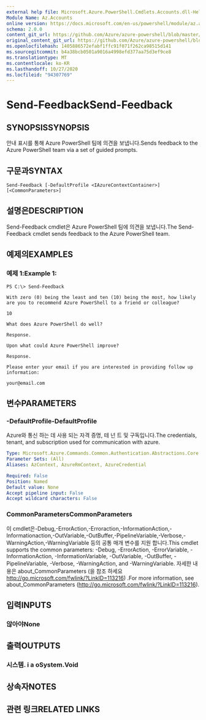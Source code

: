 ```yaml
---
external help file: Microsoft.Azure.PowerShell.Cmdlets.Accounts.dll-Help.xml
Module Name: Az.Accounts
online version: https://docs.microsoft.com/en-us/powershell/module/az.accounts/send-feedback
schema: 2.0.0
content_git_url: https://github.com/Azure/azure-powershell/blob/master/src/Accounts/Accounts/help/Send-Feedback.md
original_content_git_url: https://github.com/Azure/azure-powershell/blob/master/src/Accounts/Accounts/help/Send-Feedback.md
ms.openlocfilehash: 1405886572efabf1ffc91f071f262ca98515d141
ms.sourcegitcommit: b4a38bcb0501a9016a4998efd377aa75d3ef9ce8
ms.translationtype: MT
ms.contentlocale: ko-KR
ms.lasthandoff: 10/27/2020
ms.locfileid: "94307769"
---
```

# <span data-ttu-id="91ce4-101">Send-Feedback</span><span class="sxs-lookup"><span data-stu-id="91ce4-101">Send-Feedback</span></span>

## <span data-ttu-id="91ce4-102">SYNOPSIS</span><span class="sxs-lookup"><span data-stu-id="91ce4-102">SYNOPSIS</span></span>
<span data-ttu-id="91ce4-103">안내 표시를 통해 Azure PowerShell 팀에 의견을 보냅니다.</span><span class="sxs-lookup"><span data-stu-id="91ce4-103">Sends feedback to the Azure PowerShell team via a set of guided prompts.</span></span>

## <span data-ttu-id="91ce4-104">구문과</span><span class="sxs-lookup"><span data-stu-id="91ce4-104">SYNTAX</span></span>

```
Send-Feedback [-DefaultProfile <IAzureContextContainer>] [<CommonParameters>]
```

## <span data-ttu-id="91ce4-105">설명은</span><span class="sxs-lookup"><span data-stu-id="91ce4-105">DESCRIPTION</span></span>
<span data-ttu-id="91ce4-106">Send-Feedback cmdlet은 Azure PowerShell 팀에 의견을 보냅니다.</span><span class="sxs-lookup"><span data-stu-id="91ce4-106">The Send-Feedback cmdlet sends feedback to the Azure PowerShell team.</span></span>

## <span data-ttu-id="91ce4-107">예제의</span><span class="sxs-lookup"><span data-stu-id="91ce4-107">EXAMPLES</span></span>

### <span data-ttu-id="91ce4-108">예제 1:</span><span class="sxs-lookup"><span data-stu-id="91ce4-108">Example 1:</span></span>
```
PS C:\> Send-Feedback

With zero (0) being the least and ten (10) being the most, how likely are you to recommend Azure PowerShell to a friend or colleague?

10

What does Azure PowerShell do well?

Response.

Upon what could Azure PowerShell improve?

Response.

Please enter your email if you are interested in providing follow up information:

your@email.com
```

## <span data-ttu-id="91ce4-109">변수</span><span class="sxs-lookup"><span data-stu-id="91ce4-109">PARAMETERS</span></span>

### <span data-ttu-id="91ce4-110">-DefaultProfile</span><span class="sxs-lookup"><span data-stu-id="91ce4-110">-DefaultProfile</span></span>
<span data-ttu-id="91ce4-111">Azure와 통신 하는 데 사용 되는 자격 증명, 테 넌 트 및 구독입니다.</span><span class="sxs-lookup"><span data-stu-id="91ce4-111">The credentials, tenant, and subscription used for communication with azure.</span></span>

```yaml
Type: Microsoft.Azure.Commands.Common.Authentication.Abstractions.Core.IAzureContextContainer
Parameter Sets: (All)
Aliases: AzContext, AzureRmContext, AzureCredential

Required: False
Position: Named
Default value: None
Accept pipeline input: False
Accept wildcard characters: False
```

### <span data-ttu-id="91ce4-112">CommonParameters</span><span class="sxs-lookup"><span data-stu-id="91ce4-112">CommonParameters</span></span>
<span data-ttu-id="91ce4-113">이 cmdlet은-Debug,-ErrorAction,-Erroraction,-InformationAction,-Informationaction,-OutVariable,-OutBuffer,-PipelineVariable,-Verbose,-WarningAction,-WarningVariable 등의 공통 매개 변수를 지원 합니다.</span><span class="sxs-lookup"><span data-stu-id="91ce4-113">This cmdlet supports the common parameters: -Debug, -ErrorAction, -ErrorVariable, -InformationAction, -InformationVariable, -OutVariable, -OutBuffer, -PipelineVariable, -Verbose, -WarningAction, and -WarningVariable.</span></span> <span data-ttu-id="91ce4-114">자세한 내용은 about_CommonParameters (을 참조 하세요 http://go.microsoft.com/fwlink/?LinkID=113216) .</span><span class="sxs-lookup"><span data-stu-id="91ce4-114">For more information, see about_CommonParameters (http://go.microsoft.com/fwlink/?LinkID=113216).</span></span>

## <span data-ttu-id="91ce4-115">입력</span><span class="sxs-lookup"><span data-stu-id="91ce4-115">INPUTS</span></span>

### <span data-ttu-id="91ce4-116">않아야</span><span class="sxs-lookup"><span data-stu-id="91ce4-116">None</span></span>

## <span data-ttu-id="91ce4-117">출력</span><span class="sxs-lookup"><span data-stu-id="91ce4-117">OUTPUTS</span></span>

### <span data-ttu-id="91ce4-118">시스템. i a o</span><span class="sxs-lookup"><span data-stu-id="91ce4-118">System.Void</span></span>

## <span data-ttu-id="91ce4-119">상속자</span><span class="sxs-lookup"><span data-stu-id="91ce4-119">NOTES</span></span>

## <span data-ttu-id="91ce4-120">관련 링크</span><span class="sxs-lookup"><span data-stu-id="91ce4-120">RELATED LINKS</span></span>

